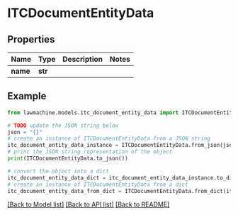 # ITCDocumentEntityData


## Properties

Name | Type | Description | Notes
------------ | ------------- | ------------- | -------------
**name** | **str** |  | 

## Example

```python
from lawmachine.models.itc_document_entity_data import ITCDocumentEntityData

# TODO update the JSON string below
json = "{}"
# create an instance of ITCDocumentEntityData from a JSON string
itc_document_entity_data_instance = ITCDocumentEntityData.from_json(json)
# print the JSON string representation of the object
print(ITCDocumentEntityData.to_json())

# convert the object into a dict
itc_document_entity_data_dict = itc_document_entity_data_instance.to_dict()
# create an instance of ITCDocumentEntityData from a dict
itc_document_entity_data_from_dict = ITCDocumentEntityData.from_dict(itc_document_entity_data_dict)
```
[[Back to Model list]](../README.md#documentation-for-models) [[Back to API list]](../README.md#documentation-for-api-endpoints) [[Back to README]](../README.md)


